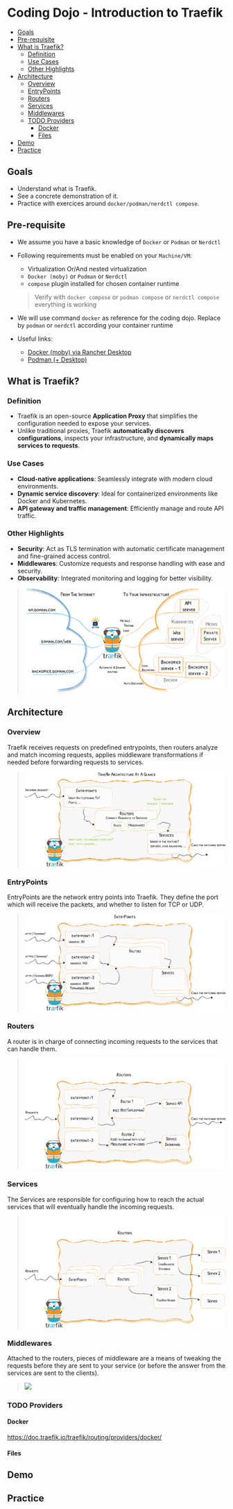 # Coding Dojo - Introduction to Traefik

- [Goals](#goals)
- [Pre-requisite](#pre-requisite)
- [What is Traefik?](#what-is-traefik)
  - [Definition](#definition)
  - [Use Cases](#use-cases)
  - [Other Highlights](#other-highlights)
- [Architecture](#architecture)
  - [Overview](#overview)
  - [EntryPoints](#entrypoints)
  - [Routers](#routers)
  - [Services](#services)
  - [Middlewares](#middlewares)
  - [TODO Providers](#todo-providers)
    - [Docker](#docker)
    - [Files](#files)
- [Demo](#demo)
- [Practice](#practice)

## Goals

- Understand what is Traefik.
- See a concrete demonstration of it.
- Practice with exercices around `docker/podman/nerdctl compose`.

## Pre-requisite

- We assume you have a basic knowledge of `Docker` or `Podman` or `Nerdctl`

- Following requirements must be enabled on your `Machine/VM`:
  
  - Virtualization Or/And nested virtualization
  - `Docker (moby)` or `Podman` or `Nerdctl`
  - `compose` plugin installed for chosen container runtime
  > Verify with `docker compose` or `podman compose` or `nerdctl compose` everything is working

- We will use command `docker` as reference for the coding dojo. Replace by `podman` or `nerdctl` according your container runtime

- Useful links:
  - [Docker (moby) via Rancher Desktop](https://rancherdesktop.io/)
  - [Podman (+ Desktop)](https://podman.io/)

## What is Traefik?

### Definition

- Traefik is an open-source **Application Proxy** that simplifies the configuration needed to expose your services.
- Unlike traditional proxies, Traefik **automatically discovers configurations**, inspects your infrastructure, and **dynamically maps services to requests**.

### Use Cases

- **Cloud-native applications**: Seamlessly integrate with modern cloud environments.
- **Dynamic service discovery**: Ideal for containerized environments like Docker and Kubernetes.
- **API gateway and traffic management**: Efficiently manage and route API traffic.

### Other Highlights

- **Security**: Act as TLS termination with automatic certificate management and fine-grained access control.
- **Middlewares**: Customize requests and response handling with ease and security.
- **Observability**: Integrated monitoring and logging for better visibility.

> ![](./presentation/imgs/macro-architecture.webp)

## Architecture

### Overview

Traefik receives requests on predefined entrypoints, then routers analyze and match incoming requests, applies middleware transformations if needed before forwarding requests to services.

> ![](./presentation/imgs/architecture/overview.png)

### EntryPoints

EntryPoints are the network entry points into Traefik. They define the port which will receive the packets, and whether to listen for TCP or UDP.

> ![](./presentation/imgs/architecture/entrypoints.png)

### Routers

A router is in charge of connecting incoming requests to the services that can handle them.

> ![](./presentation/imgs/architecture/routers.webp)

### Services

The Services are responsible for configuring how to reach the actual services that will eventually handle the incoming requests.

> ![](./presentation/imgs/architecture/services.png)

### Middlewares

Attached to the routers, pieces of middleware are a means of tweaking the requests before they are sent to your service (or before the answer from the services are sent to the clients).

> ![](./presentation/imgs/architecture/middlewares.png)

### TODO Providers

#### Docker

https://doc.traefik.io/traefik/routing/providers/docker/

#### Files


## Demo

## Practice
